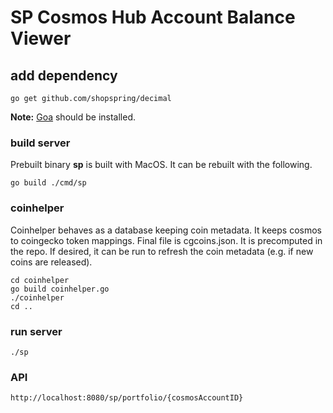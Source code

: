 # SP Cosmos Hub Account Balance Viewer

## add dependency

```
go get github.com/shopspring/decimal
```
**Note:** [Goa](https://goa.design/) should be installed.

### build server
Prebuilt binary **sp** is built with MacOS. It can be rebuilt with the following. 
```
go build ./cmd/sp
```

### coinhelper
Coinhelper behaves as a database keeping coin metadata. It keeps cosmos to coingecko token mappings. Final file is cgcoins.json. It is precomputed in the repo. If desired, it can be run to refresh the coin metadata (e.g. if new coins are released). 
```
cd coinhelper
go build coinhelper.go
./coinhelper
cd ..
```

### run server
```
./sp
```

### API
```
http://localhost:8080/sp/portfolio/{cosmosAccountID}
```
